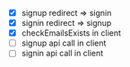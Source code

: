 - [x] signup redirect => signin
- [x] signin redirect => signup
- [x] checkEmailsExists in client
- [ ] signup api call in client
- [ ] signin api call in client
